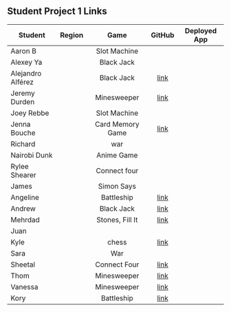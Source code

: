 ## Student Project 1 Links

| Student | Region | Game | GitHub | Deployed App |
|---|:---:|:---:|:---:|:---:|
| Aaron B|  | Slot Machine | []() | []() |
|Alexey Ya|  | Black Jack | []() | []() |
| Alejandro Alférez|  | Black Jack | [link](https://github.com/alexalferez/Blackjack_project) | []() |
| Jeremy Durden |  | Minesweeper | [link](https://github.com/jeremydurden/SEI---First-Project---Minesweeper) | []() |
| Joey Rebbe |  | Slot Machine | []() | []() |
| Jenna Bouche|  | Card Memory Game | [link](https://github.com/jlbouche/Mario_Matching_Game) | []() |
| Richard |  | war | []() | []() |
| Nairobi Dunk|  | Anime Game | []() | []() |
| Rylee Shearer|  | Connect four | []() | []() |
| James|  | Simon Says | []() | []() |
| Angeline|  | Battleship| [link](https://github.com/DTAngie/BattleBugs) | []() |
| Andrew|  | Black Jack | [link](https://github.com/andrewdang12/BlackJack-21) | []() |
| Mehrdad|  | Stones, Fill It | [link](https://github.com/SamiaMehrdad/Jump-O-Where) | []() |
| Juan|  |  | []() | []() |
| Kyle|  | chess | [link](https://github.com/kylelainez/Chess-Game) | []() |
| Sara|  | War | []() | []() |
| Sheetal|  | Connect Four | [link](https://github.com/sdheer296/game_project_connect4) | []() |
| Thom|  | Minesweeper| [link](https://github.com/thomstrub/contact-tracer) | []() |
| Vanessa|  | Minesweeper  | [link](https://github.com/vkosiyan/Minesweeper) | []() |
| Kory|  | Battleship | [link](https://github.com/DangerousKoin/pumpkin_battle) | []() |
